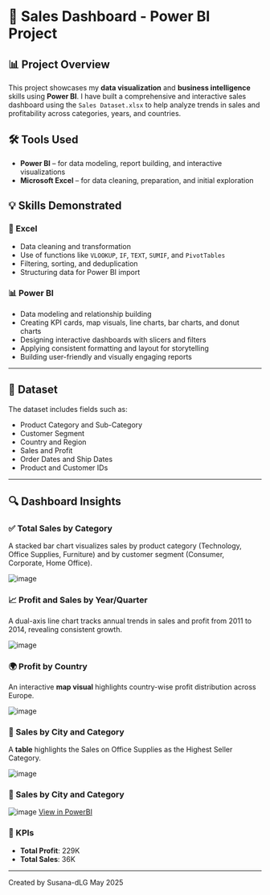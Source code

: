 
# 💼 Sales Dashboard - Power BI Project


## 📊 Project Overview

This project showcases my **data visualization** and **business intelligence** skills using **Power BI**. I have built a comprehensive and interactive sales dashboard using the `Sales Dataset.xlsx` to help analyze trends in sales and profitability across categories, years, and countries.

## 🛠️ Tools Used

- **Power BI** – for data modeling, report building, and interactive visualizations
- **Microsoft Excel** – for data cleaning, preparation, and initial exploration

## 💡 Skills Demonstrated

### 🔧 Excel
- Data cleaning and transformation  
- Use of functions like `VLOOKUP`, `IF`, `TEXT`, `SUMIF`, and `PivotTables`  
- Filtering, sorting, and deduplication  
- Structuring data for Power BI import

### 📊 Power BI
- Data modeling and relationship building  
- Creating KPI cards, map visuals, line charts, bar charts, and donut charts  
- Designing interactive dashboards with slicers and filters  
- Applying consistent formatting and layout for storytelling  
- Building user-friendly and visually engaging reports  

---

## 📁 Dataset

The dataset includes fields such as:
- Product Category and Sub-Category  
- Customer Segment  
- Country and Region  
- Sales and Profit  
- Order Dates and Ship Dates  
- Product and Customer IDs
---

## 🔍 Dashboard Insights

### ✅ Total Sales by Category
A stacked bar chart visualizes sales by product category (Technology, Office Supplies, Furniture) and by customer segment (Consumer, Corporate, Home Office).

![image](https://github.com/user-attachments/assets/912c4cf7-f222-44f2-ab4e-3db784397054)

### 📈 Profit and Sales by Year/Quarter
A dual-axis line chart tracks annual trends in sales and profit from 2011 to 2014, revealing consistent growth.

![image](https://github.com/user-attachments/assets/815be020-c5e7-498c-a95e-1c6483afa23d)

### 🌍 Profit by Country
An interactive **map visual** highlights country-wise profit distribution across Europe.

![image](https://github.com/user-attachments/assets/5960a379-4d48-4c60-b0e7-05ffb62f51bc)

### 🥇 Sales by City and Category
A **table** highlights the Sales on Office Supplies as the Highest Seller Category.

![image](https://github.com/user-attachments/assets/956b7cdd-e694-4d39-8235-3b2b43ed5fbc)


### 🥇 Sales by City and Category

![image](https://github.com/user-attachments/assets/dcfddd5e-dc1a-4447-82ee-b908b803ef56)
[View in PowerBI](https://app.powerbi.com/groups/me/reports/fbb51535-2926-4846-a417-ec0f8b7abba1/0e8e7a823dcc31b0344d?experience=power-bi)

### 📌 KPIs
- **Total Profit**: 229K  
- **Total Sales**: 36K

---

Created by Susana-dLG
May 2025
